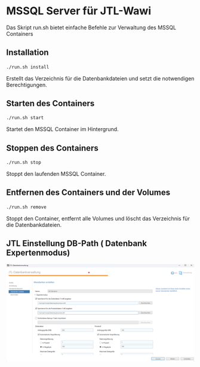 # MSSQL Server für JTL-Wawi

Das Skript run.sh bietet einfache Befehle zur Verwaltung des MSSQL Containers

## Installation
```bash
./run.sh install
```
Erstellt das Verzeichnis für die Datenbankdateien und setzt die notwendigen Berechtigungen.

## Starten des Containers
```bash
./run.sh start
```
Startet den MSSQL Container im Hintergrund.

## Stoppen des Containers
```bash
./run.sh stop
```
Stoppt den laufenden MSSQL Container.

## Entfernen des Containers und der Volumes
```bash
./run.sh remove
```
Stoppt den Container, entfernt alle Volumes und löscht das Verzeichnis für die Datenbankdateien.


## JTL Einstellung DB-Path ( Datenbank Expertenmodus)
![alt text](image.png)